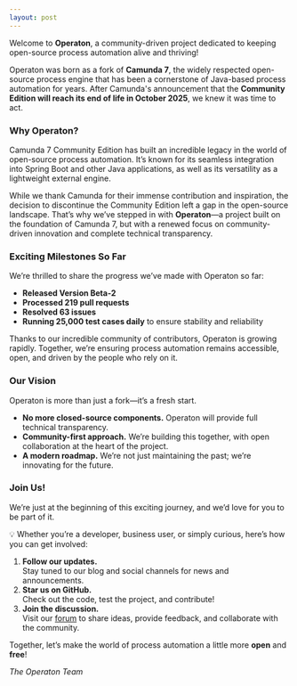 ```yaml
---
layout: post
---
```


Welcome to **Operaton**, a community-driven project dedicated to keeping open-source process automation alive and thriving!

Operaton was born as a fork of **Camunda 7**, the widely respected open-source process engine that has been a cornerstone of Java-based process automation for years. After Camunda's announcement that the **Community Edition will reach its end of life in October 2025**, we knew it was time to act.

### Why Operaton?

Camunda 7 Community Edition has built an incredible legacy in the world of open-source process automation. It’s known for its seamless integration into Spring Boot and other Java applications, as well as its versatility as a lightweight external engine.

While we thank Camunda for their immense contribution and inspiration, the decision to discontinue the Community Edition left a gap in the open-source landscape. That’s why we’ve stepped in with **Operaton**—a project built on the foundation of Camunda 7, but with a renewed focus on community-driven innovation and complete technical transparency.

### Exciting Milestones So Far

We’re thrilled to share the progress we’ve made with Operaton so far:

- **Released Version Beta-2**
- **Processed 219 pull requests**
- **Resolved 63 issues**
- **Running 25,000 test cases daily** to ensure stability and reliability

Thanks to our incredible community of contributors, Operaton is growing rapidly. Together, we’re ensuring process automation remains accessible, open, and driven by the people who rely on it.

### Our Vision

Operaton is more than just a fork—it’s a fresh start.

- **No more closed-source components.** Operaton will provide full technical transparency.
- **Community-first approach.** We’re building this together, with open collaboration at the heart of the project.
- **A modern roadmap.** We’re not just maintaining the past; we’re innovating for the future.

### Join Us!

We’re just at the beginning of this exciting journey, and we’d love for you to be part of it.

💡 Whether you’re a developer, business user, or simply curious, here’s how you can get involved:

1. **Follow our updates.**  
   Stay tuned to our blog and social channels for news and announcements.
2. **Star us on GitHub.**  
   Check out the code, test the project, and contribute!
3. **Join the discussion.**  
   Visit our [forum](https://forum.operaton.org) to share ideas, provide feedback, and collaborate with the community.

Together, let’s make the world of process automation a little more **open** and **free**!

*The Operaton Team*  